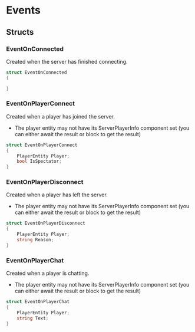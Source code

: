 # Events
## Structs

### EventOnConnected
Created when the server has finished connecting.
```c#
struct EventOnConnected
{

}
```

### EventOnPlayerConnect    
Created when a player has joined the server.
- The player entity may not have its ServerPlayerInfo component set (you can either await the result or block to get the result)
```c#
struct EventOnPlayerConnect
{
    PlayerEntity Player;
    bool IsSpectator;
}
```

### EventOnPlayerDisconnect
Created when a player has left the server.
- The player entity may not have its ServerPlayerInfo component set (you can either await the result or block to get the result)
```c#
struct EventOnPlayerDisconnect
{
    PlayerEntity Player;
    string Reason;
}
```

### EventOnPlayerChat
Created when a player is chatting.
- The player entity may not have its ServerPlayerInfo component set (you can either await the result or block to get the result)
```c#
struct EventOnPlayerChat
{
    PlayerEntity Player;
    string Text;
}
```